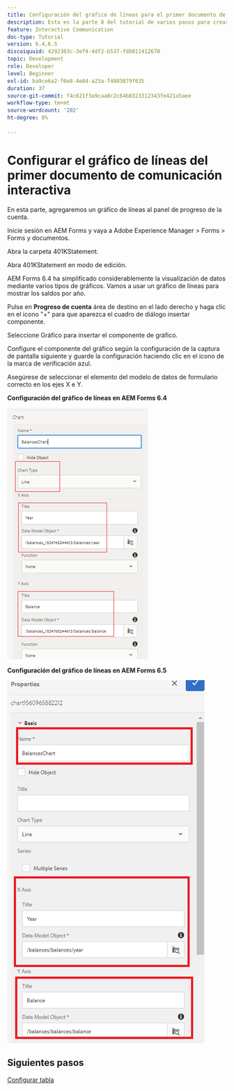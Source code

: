 ```yaml
---
title: Configuración del gráfico de líneas para el primer documento de comunicación interactiva, parte 8
description: Esta es la parte 8 del tutorial de varios pasos para crear su primer documento de comunicaciones interactivas. En esta parte, agregaremos un gráfico de líneas al panel de progreso de la cuenta.
feature: Interactive Communication
doc-type: Tutorial
version: 6.4,6.5
discoiquuid: 4292303c-3ef4-4df2-b537-fdb011412670
topic: Development
role: Developer
level: Beginner
exl-id: ba9ce6a2-f6e8-4e84-a23a-f4803879f635
duration: 37
source-git-commit: f4c621f3a9caa8c2c64b8323312343fe421a5aee
workflow-type: tm+mt
source-wordcount: '202'
ht-degree: 0%

---
```


# Configurar el gráfico de líneas del primer documento de comunicación interactiva

En esta parte, agregaremos un gráfico de líneas al panel de progreso de la cuenta.

Inicie sesión en AEM Forms y vaya a Adobe Experience Manager > Forms > Forms y documentos.

Abra la carpeta 401KStatement.

Abra 401KStatement en modo de edición.

AEM Forms 6.4 ha simplificado considerablemente la visualización de datos mediante varios tipos de gráficos. Vamos a usar un gráfico de líneas para mostrar los saldos por año.

Pulse en **Progreso de cuenta** área de destino en el lado derecho y haga clic en el icono &quot;+&quot; para que aparezca el cuadro de diálogo insertar componente.

Seleccione Gráfico para insertar el componente de gráfico.

Configure el componente del gráfico según la configuración de la captura de pantalla siguiente y guarde la configuración haciendo clic en el icono de la marca de verificación azul.

Asegúrese de seleccionar el elemento del modelo de datos de formulario correcto en los ejes X e Y.

**Configuración del gráfico de líneas en AEM Forms 6.4**

![linechart64](assets/linechart.png)

**Configuración del gráfico de líneas en AEM Forms 6.5**

![linechart64](assets/linechart65.PNG)

## Siguientes pasos

[Configurar tabla](./partnine.md)

